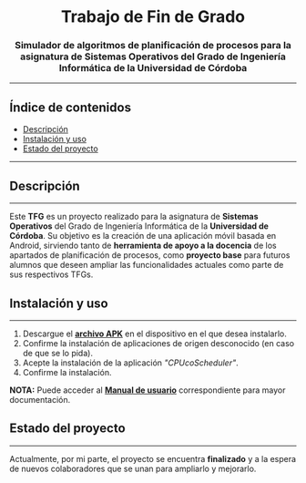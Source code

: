 <!-- omit in toc -->
<h1 align="center">Trabajo de Fin de Grado</h1>
<h3 align="center">Simulador de algoritmos de planificación de procesos para la asignatura de Sistemas Operativos del Grado de Ingeniería Informática de la Universidad de Córdoba</h3>

***


<!-- omit in toc -->
## Índice de contenidos
- [Descripción](#descripción)
- [Instalación y uso](#instalación-y-uso)
- [Estado del proyecto](#estado-del-proyecto)
***


## Descripción
***
Este **TFG** es un proyecto realizado para la asignatura de **Sistemas Operativos** del Grado de Ingeniería Informática de la **Universidad de Córdoba**. Su objetivo es la creación de una aplicación móvil basada en Android, sirviendo tanto de **herramienta de apoyo a la docencia** de los apartados de planificación de procesos, como **proyecto base** para futuros alumnos que deseen ampliar las funcionalidades actuales como parte de sus respectivos TFGs.


## Instalación y uso
***
1. Descargue el **[archivo APK](https://github.com/Euskindar/TFG/blob/master/CPUcoScheduler.apk)** en el dispositivo en el que desea instalarlo.
2. Confirme la instalación de aplicaciones de origen desconocido (en caso de que se lo pida).
3. Acepte la instalación de la aplicación *"CPUcoScheduler"*.
4. Confirme la instalación.

**NOTA:** Puede acceder al **[Manual de usuario](https://github.com/Euskindar/TFG/blob/master/TFG_CPUcoScheduler_Manual_De_Usuario.pdf)** correspondiente para mayor documentación.


## Estado del proyecto
***
Actualmente, por mi parte, el proyecto se encuentra **finalizado** y a la espera de nuevos colaboradores que se unan para ampliarlo y mejorarlo.
